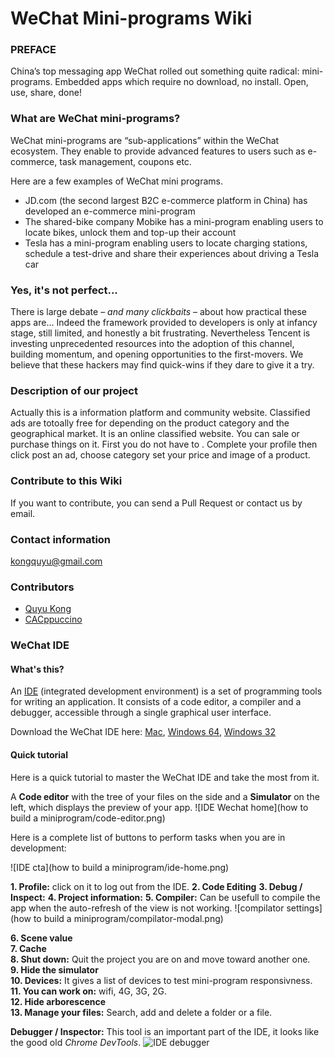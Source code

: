 # WeChat Mini-programs Wiki

### PREFACE
China’s top messaging app WeChat rolled out something quite radical: mini-programs. Embedded apps which require no download, no install. Open, use, share, done!

### What are WeChat mini-programs?
WeChat mini-programs are “sub-applications” within the WeChat ecosystem.
They enable to provide advanced features to users such as e-commerce, task management, coupons etc.

Here are a few examples of WeChat mini programs.
+ JD.com (the second largest B2C e-commerce platform in China) has developed an e-commerce mini-program
+ The shared-bike company Mobike has a mini-program enabling users to locate bikes, unlock them and top-up their account
+ Tesla has a mini-program enabling users to locate charging stations, schedule a test-drive and share their experiences about driving a Tesla car


### Yes, it's not perfect...
There is large debate – *and many clickbaits* – about how practical these apps are... Indeed the framework provided to developers is only at infancy stage, still limited, and honestly a bit frustrating. Nevertheless Tencent is investing unprecedented resources into the adoption of this channel, building momentum, and opening opportunities to the first-movers. We believe that these hackers may find quick-wins if they dare to give it a try.


### Description of our project
Actually this is a information platform and community website. Classified ads are totoally free for depending on the product category and the geographical market. It is an online classified website. You can sale or purchase things on it. First you do not have to . Complete your profile then click post an ad, choose category set your price and image of a product.

### Contribute to this Wiki
If you want to contribute, you can send a Pull Request or contact us by email.

### Contact information
kongquyu@gmail.com

### Contributors

- [Quyu Kong](https://github.com/qykong)
- [CACppuccino](https://github.com/CACppuccino)

### WeChat IDE

#### What's this?
An [IDE](https://mp.weixin.qq.com/debug/wxadoc/introduction/index.html?t=201758) (integrated development environment)  is a set of programming tools for writing an application. It consists of a code editor, a compiler and a debugger, accessible through a single graphical user interface.

Download the WeChat IDE here:
 [Mac](https://servicewechat.com/wxa-dev-logic/download_redirect?type=darwin&from=mpwiki), [Windows 64](https://servicewechat.com/wxa-dev-logic/download_redirect?type=darwin&from=mpwiki), [Windows 32](https://servicewechat.com/wxa-dev-logic/download_redirect?type=ia32&from=mpwiki)

#### Quick tutorial

Here is a quick tutorial to master the WeChat IDE and take the most from it.

A **Code editor** with the tree of your files on the side and a **Simulator** on the left, which displays the preview of your app.
![IDE Wechat home](how to build a miniprogram/code-editor.png)

Here is a complete list of buttons to perform tasks when you are in development:

![IDE cta](how to build a miniprogram/ide-home.png)

**1. 	Profile:** click on it to log out from the IDE.
**2.	Code Editing**
**3.	Debug / Inspect:** 
**4.	Project information:** 
**5.	Compiler:** Can be usefull to compile the app when the auto-refresh of the view is not working.
![compilator settings](how to build a miniprogram/compilator-modal.png)  

**6.  Scene value**  
**7.  Cache**    
**8.  Shut down:**  Quit the project you are on and move toward another one.   
**9.  Hide the simulator**  
**10. Devices:** It gives a list of devices to test mini-program responsivness.  
**11.  You can work on:** wifi, 4G, 3G, 2G.  
**12.  Hide arborescence**  
**13.  Manage your files:**  Search, add and delete a folder or a file.



**Debugger / Inspector:**
This tool is an important part of the IDE, it looks like the good old *Chrome DevTools*.
![IDE debugger](assets/debugger.png)

